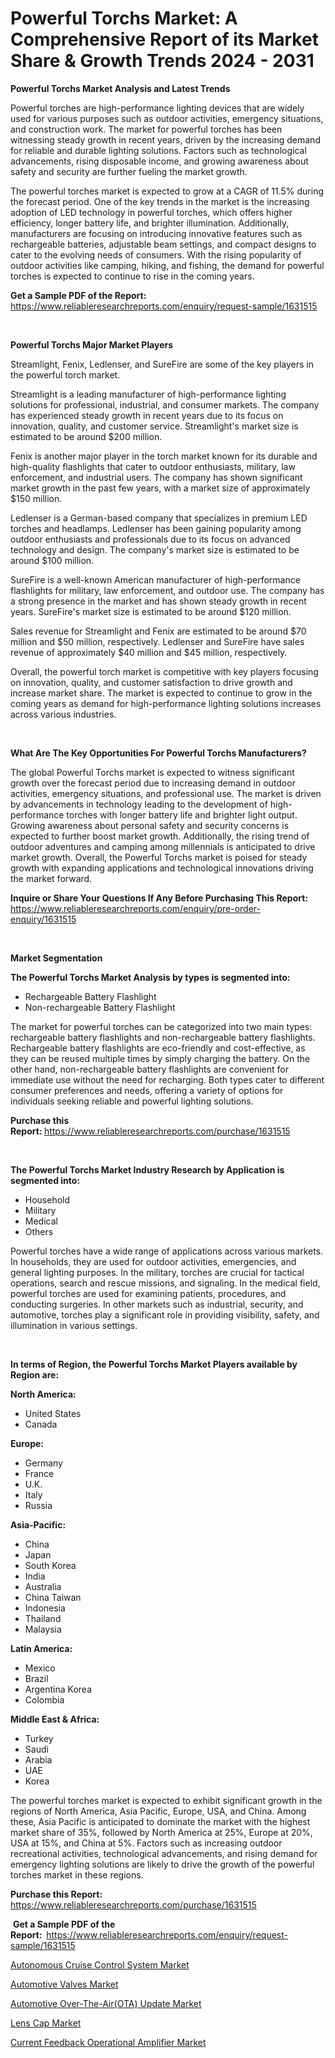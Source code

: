 <p><h1>Powerful Torchs Market: A Comprehensive Report of its Market Share & Growth Trends 2024 - 2031</h1></p><p><strong>Powerful Torchs Market Analysis and Latest Trends</strong></p>
<p><p>Powerful torches are high-performance lighting devices that are widely used for various purposes such as outdoor activities, emergency situations, and construction work. The market for powerful torches has been witnessing steady growth in recent years, driven by the increasing demand for reliable and durable lighting solutions. Factors such as technological advancements, rising disposable income, and growing awareness about safety and security are further fueling the market growth.</p><p>The powerful torches market is expected to grow at a CAGR of 11.5% during the forecast period. One of the key trends in the market is the increasing adoption of LED technology in powerful torches, which offers higher efficiency, longer battery life, and brighter illumination. Additionally, manufacturers are focusing on introducing innovative features such as rechargeable batteries, adjustable beam settings, and compact designs to cater to the evolving needs of consumers. With the rising popularity of outdoor activities like camping, hiking, and fishing, the demand for powerful torches is expected to continue to rise in the coming years.</p></p>
<p><strong>Get a Sample PDF of the Report:&nbsp;</strong> <a href="https://www.reliableresearchreports.com/enquiry/request-sample/1631515">https://www.reliableresearchreports.com/enquiry/request-sample/1631515</a></p>
<p>&nbsp;</p>
<p><strong>Powerful Torchs Major Market Players</strong></p>
<p><p>Streamlight, Fenix, Ledlenser, and SureFire are some of the key players in the powerful torch market. </p><p>Streamlight is a leading manufacturer of high-performance lighting solutions for professional, industrial, and consumer markets. The company has experienced steady growth in recent years due to its focus on innovation, quality, and customer service. Streamlight's market size is estimated to be around $200 million.</p><p>Fenix is another major player in the torch market known for its durable and high-quality flashlights that cater to outdoor enthusiasts, military, law enforcement, and industrial users. The company has shown significant market growth in the past few years, with a market size of approximately $150 million.</p><p>Ledlenser is a German-based company that specializes in premium LED torches and headlamps. Ledlenser has been gaining popularity among outdoor enthusiasts and professionals due to its focus on advanced technology and design. The company's market size is estimated to be around $100 million.</p><p>SureFire is a well-known American manufacturer of high-performance flashlights for military, law enforcement, and outdoor use. The company has a strong presence in the market and has shown steady growth in recent years. SureFire's market size is estimated to be around $120 million.</p><p>Sales revenue for Streamlight and Fenix are estimated to be around $70 million and $50 million, respectively. Ledlenser and SureFire have sales revenue of approximately $40 million and $45 million, respectively.</p><p>Overall, the powerful torch market is competitive with key players focusing on innovation, quality, and customer satisfaction to drive growth and increase market share. The market is expected to continue to grow in the coming years as demand for high-performance lighting solutions increases across various industries.</p></p>
<p>&nbsp;</p>
<p><strong>What Are The Key Opportunities For Powerful Torchs Manufacturers?</strong></p>
<p><p>The global Powerful Torchs market is expected to witness significant growth over the forecast period due to increasing demand in outdoor activities, emergency situations, and professional use. The market is driven by advancements in technology leading to the development of high-performance torches with longer battery life and brighter light output. Growing awareness about personal safety and security concerns is expected to further boost market growth. Additionally, the rising trend of outdoor adventures and camping among millennials is anticipated to drive market growth. Overall, the Powerful Torchs market is poised for steady growth with expanding applications and technological innovations driving the market forward.</p></p>
<p><strong>Inquire or Share Your Questions If Any Before Purchasing This Report:</strong> <a href="https://www.reliableresearchreports.com/enquiry/pre-order-enquiry/1631515">https://www.reliableresearchreports.com/enquiry/pre-order-enquiry/1631515</a></p>
<p>&nbsp;</p>
<p><strong>Market Segmentation</strong></p>
<p><strong>The Powerful Torchs Market Analysis by types is segmented into:</strong></p>
<p><ul><li>Rechargeable Battery Flashlight</li><li>Non-rechargeable Battery Flashlight</li></ul></p>
<p><p>The market for powerful torches can be categorized into two main types: rechargeable battery flashlights and non-rechargeable battery flashlights. Rechargeable battery flashlights are eco-friendly and cost-effective, as they can be reused multiple times by simply charging the battery. On the other hand, non-rechargeable battery flashlights are convenient for immediate use without the need for recharging. Both types cater to different consumer preferences and needs, offering a variety of options for individuals seeking reliable and powerful lighting solutions.</p></p>
<p><strong>Purchase this Report:&nbsp;</strong><a href="https://www.reliableresearchreports.com/purchase/1631515">https://www.reliableresearchreports.com/purchase/1631515</a></p>
<p>&nbsp;</p>
<p><strong>The Powerful Torchs Market Industry Research by Application is segmented into:</strong></p>
<p><ul><li>Household</li><li>Military</li><li>Medical</li><li>Others</li></ul></p>
<p><p>Powerful torches have a wide range of applications across various markets. In households, they are used for outdoor activities, emergencies, and general lighting purposes. In the military, torches are crucial for tactical operations, search and rescue missions, and signaling. In the medical field, powerful torches are used for examining patients, procedures, and conducting surgeries. In other markets such as industrial, security, and automotive, torches play a significant role in providing visibility, safety, and illumination in various settings.</p></p>
<p>&nbsp;</p>
<p><strong>In terms of Region, the Powerful Torchs Market Players available by Region are:</strong></p>
<p>
    <p> <strong> North America: </strong>
        <ul>
            <li>United States</li>
            <li>Canada</li>
        </ul>
        </p> 
    <p> <strong> Europe: </strong>
        <ul>
            <li>Germany</li>
            <li>France</li>
            <li>U.K.</li>
            <li>Italy</li>
            <li>Russia</li>
        </ul>
        </p> 
    <p> <strong> Asia-Pacific: </strong>
        <ul>
            <li>China</li>
            <li>Japan</li>
            <li>South Korea</li>
            <li>India</li>
            <li>Australia</li>
            <li>China Taiwan</li>
            <li>Indonesia</li>
            <li>Thailand</li>
            <li>Malaysia</li>
        </ul>
        </p> 
    <p> <strong> Latin America: </strong>
        <ul>
            <li>Mexico</li>
            <li>Brazil</li>
            <li>Argentina Korea</li>
            <li>Colombia</li>
        </ul>
        </p> 
    <p> <strong> Middle East & Africa: </strong>
        <ul>
            <li>Turkey</li>
            <li>Saudi</li>
            <li>Arabia</li>
            <li>UAE</li>
            <li>Korea</li>
        </ul>
    </p>
    </p>
<p><p>The powerful torches market is expected to exhibit significant growth in the regions of North America, Asia Pacific, Europe, USA, and China. Among these, Asia Pacific is anticipated to dominate the market with the highest market share of 35%, followed by North America at 25%, Europe at 20%, USA at 15%, and China at 5%. Factors such as increasing outdoor recreational activities, technological advancements, and rising demand for emergency lighting solutions are likely to drive the growth of the powerful torches market in these regions.</p></p>
<p><strong>Purchase this Report: </strong><a href="https://www.reliableresearchreports.com/purchase/1631515">https://www.reliableresearchreports.com/purchase/1631515</a></p>
<p>&nbsp;<strong>Get a Sample PDF of the Report:&nbsp;&nbsp;</strong><a href="https://www.reliableresearchreports.com/enquiry/request-sample/1631515">https://www.reliableresearchreports.com/enquiry/request-sample/1631515</a></p>
<p><strong></strong></p>
<p><p><a href="https://boundless-drawbridge-702.notion.site/Autonomous-Cruise-Control-System-Market-Offers-Provide-Insightful-Data-for-the-Time-Period-from-2024-35a6a69357bc4fda8b1a8c337ff3765a">Autonomous Cruise Control System Market</a></p><p><a href="https://gamy-alyssum-396.notion.site/Automotive-Valves-Market-Size-Growth-and-Forecast-from-2024-2031-8ecc1814a5b84026a788f1d13d0577bf">Automotive Valves Market</a></p><p><a href="https://natural-crush-b99.notion.site/Automotive-Over-The-Air-OTA-Update-Market-Size-Market-Trends-and-Growth-Outlook-forecasted-for-pe-f35efcc0e86047f8b02ae5ded9ed9d5f">Automotive Over-The-Air(OTA) Update Market</a></p><p><a href="https://view.publitas.com/reportprime-1/lens-cap-market-size-share-trends-analysis-report-by-application-regional-outlook-competitive-strategies-and-segment-forecasts-2024-2031/">Lens Cap Market</a></p><p><a href="https://view.publitas.com/reportprime-1/current-feedback-operational-amplifier-market-provides-detailed-segmentation-of-this-market-based-on-type-application-and-region-and-forecast-for-the-period-from-2024-2031/">Current Feedback Operational Amplifier Market</a></p></p>